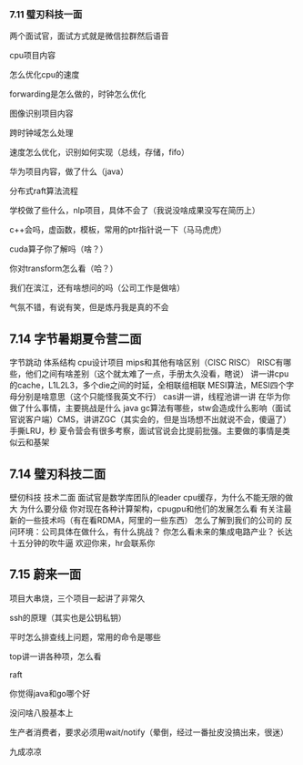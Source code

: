 ### 7.11 璧刃科技一面

两个面试官，面试方式就是微信拉群然后语音

cpu项目内容

怎么优化cpu的速度

forwarding是怎么做的，时钟怎么优化

图像识别项目内容

跨时钟域怎么处理

速度怎么优化，识别如何实现（总线，存储，fifo）

华为项目内容，做了什么（java）

分布式raft算法流程

学校做了些什么，nlp项目，具体不会了（我说没啥成果没写在简历上）

c++会吗，虚函数，模板，常用的ptr指针说一下（马马虎虎）

cuda算子你了解吗（啥？）

你对transform怎么看（哈？）

我们在滨江，还有啥想问的吗（公司工作是做啥）

气氛不错，有说有笑，但是炼丹我是真的不会



## 7.14 字节暑期夏令营二面

字节跳动 体系结构
cpu设计项目
mips和其他有啥区别（CISC RISC）
RISC有哪些，他们之间有啥差别（这个就太难了一点，手册太久没看，瞎说）
讲一讲cpu的cache，L1L2L3，多个die之间的时延，全相联组相联
MESI算法，MESI四个字母分别是啥意思（这个只能怪我英文不行）
cas讲一讲，线程池讲一讲
在华为你做了什么事情，主要挑战是什么
java gc算法有哪些，stw会造成什么影响（面试官说客户端）CMS，讲讲ZGC（其实会的，但是当场想不出就说不会，傻逼了）
手撕LRU，秒
夏令营会有很多考察，面试官说会比提前批强。主要做的事情是类似云和基架



## 7.14 璧刃科技二面

壁仞科技 技术二面
面试官是数学库团队的leader
cpu缓存，为什么不能无限的做大 为什么要分级
你对现在各种计算架构，cpugpu和他们的发展怎么看
有关注最新的一些技术吗（有在看RDMA，阿里的一些东西）
怎么了解到我们的公司的
反问环境：公司具体在做什么，有什么挑战？
你怎么看未来的集成电路产业？
长达十五分钟的吹牛逼
欢迎你来，hr会联系你

## 7.15 蔚来一面

项目大串烧，三个项目一起讲了非常久

ssh的原理（其实也是公钥私钥）

平时怎么排查线上问题，常用的命令是哪些

top讲一讲各种项，怎么看

raft

你觉得java和go哪个好

没问啥八股基本上

生产者消费者，要求必须用wait/notify（晕倒，经过一番扯皮没搞出来，很迷）

九成凉凉
